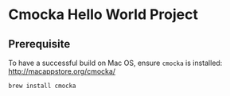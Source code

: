 # Cmocka Hello World Project

## Prerequisite
To have a successful build on Mac OS, ensure `cmocka` is installed: http://macappstore.org/cmocka/
```
brew install cmocka
```

